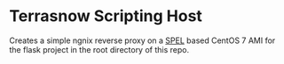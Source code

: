 # Terrasnow Scripting Host

Creates a simple ngnix reverse proxy on a [SPEL](https://github.com/plus3it/spel) based CentOS 7 AMI for the flask project in the root directory of this repo.
